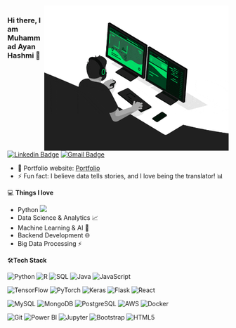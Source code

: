<img align="right" src="https://github.com/ayan9870/ayan9870/blob/main/coder.gif" alt="Coder GIF" width="420" height="330">

### Hi there, I am Muhammad Ayan Hashmi 👋
[![Linkedin Badge](https://img.shields.io/badge/-ayanhashmi-blue?style=flat-square&logo=Linkedin&logoColor=white)](https://www.linkedin.com/in/muhammad-ayan-hashmi-3a95032b2)
[![Gmail Badge](https://img.shields.io/badge/-ayanhashmi205@yahoo.com-c14438?style=flat-square&logo=Yahoo&logoColor=white&link=mailto:ayanhashmi205@yahoo.com)](mailto:ayanhashmi205@yahoo.com)

- 🎯 Portfolio website: [Portfolio](https://ayan9870.github.io)
- ⚡ Fun fact: I believe data tells stories, and I love being the translator! 📊

💻 **Things I love**
- Python <img src="https://media.giphy.com/media/WUlplcMpOCEmTGBtBW/giphy.gif" width="30">
- Data Science & Analytics 📈
- Machine Learning & AI 🤖
- Backend Development 🌐
- Big Data Processing ⚡
    
🛠**Tech Stack**

![Python](https://img.shields.io/badge/-Python-000000?style=flat&logo=python)
![R](https://img.shields.io/badge/-R-000000?style=flat&logo=r)
![SQL](https://img.shields.io/badge/-SQL-000000?style=flat&logo=mysql)
![Java](https://img.shields.io/badge/-Java-000000?style=flat&logo=java)
![JavaScript](https://img.shields.io/badge/-JavaScript-000000?style=flat&logo=javascript)

![TensorFlow](https://img.shields.io/badge/-TensorFlow-000000?style=flat&logo=tensorflow)
![PyTorch](https://img.shields.io/badge/-PyTorch-000000?style=flat&logo=pytorch)
![Keras](https://img.shields.io/badge/-Keras-000000?style=flat&logo=keras)
![Flask](https://img.shields.io/badge/-Flask-000000?style=flat&logo=flask)
![React](https://img.shields.io/badge/-React-000000?style=flat&logo=react)

![MySQL](https://img.shields.io/badge/-MySQL-000000?style=flat&logo=mysql)
![MongoDB](https://img.shields.io/badge/-MongoDB-000000?style=flat&logo=mongodb)
![PostgreSQL](https://img.shields.io/badge/-PostgreSQL-000000?style=flat&logo=postgresql)
![AWS](https://img.shields.io/badge/-AWS-000000?style=flat&logo=amazon-aws)
![Docker](https://img.shields.io/badge/-Docker-000000?style=flat&logo=docker)

![Git](https://img.shields.io/badge/-Git-000000?style=flat&logo=git)
![Power BI](https://img.shields.io/badge/-Power%20BI-000000?style=flat&logo=power-bi)
![Jupyter](https://img.shields.io/badge/-Jupyter-000000?style=flat&logo=jupyter)
![Bootstrap](https://img.shields.io/badge/-Bootstrap-000000?style=flat&logo=bootstrap)
![HTML5](https://img.shields.io/badge/-HTML5-000000?style=flat&logo=HTML5)
